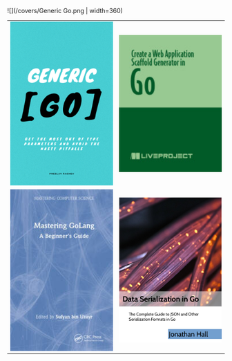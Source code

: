 ![](/covers/Generic Go.png | width=360)

<table>
  <tr>
    <td> <img src="/covers/Generic_Go.png" alt="1" width=360px></td>
    <td><img src="/covers/Create a Web Application Scaffold Generator in Go.jpg" alt="2" width=360px></td>
  </tr>
  <tr>
    <td><img src="/covers/Mastering GoLang.jpg" alt="3" width=360px></td>
    <td><img src="/covers/Data Serialization in Go.png" alt="4" width=360px></td>
  </tr>
</table>
